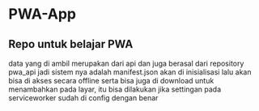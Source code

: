 # PWA-App

## Repo untuk belajar PWA

data yang di ambil merupakan dari api dan juga berasal dari repository pwa_api
jadi sistem nya adalah manifest.json akan di inisialisasi lalu akan bisa di akses secara offline
serta bisa juga di download untuk menambahkan pada layar, itu bisa dilakukan jika settingan
pada serviceworker sudah di config dengan benar

